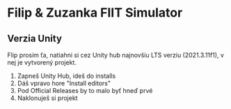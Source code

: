 ﻿# Filip & Zuzanka FIIT Simulator

## Verzia Unity

Flip prosím ťa, natiahni si cez Unity hub najnovšiu LTS verziu (2021.3.11f1), v nej je vytvorený projekt.

1. Zapneš Unity Hub, ideš do installs
2. Dáš vpravo hore "Install editors" 
3. Pod Official Releases by to malo byť hneď prvé
4. Naklonuješ si projekt